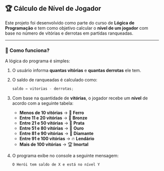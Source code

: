 ## 🏆 Cálculo de Nível de Jogador  

Este projeto foi desenvolvido como parte do curso de **Lógica de Programação** e tem como objetivo calcular o **nível de um jogador** com base no número de vitórias e derrotas em partidas ranqueadas.

---

### 🚀 **Como funciona?**  
A lógica do programa é simples:  

1. O usuário informa **quantas vitórias** e **quantas derrotas** ele tem.  
2. O saldo de ranqueadas é calculado como:
   ```javascript
   saldo = vitorias - derrotas;
   ```
3. Com base na quantidade de **vitórias**, o jogador recebe um **nível** de acordo com a seguinte tabela:  

   - **Menos de 10 vitórias** → 🏅 **Ferro**  
   - **Entre 11 e 20 vitórias** → 🏅 **Bronze**  
   - **Entre 21 e 50 vitórias** → 🏅 **Prata**  
   - **Entre 51 e 80 vitórias** → 🏅 **Ouro**  
   - **Entre 81 e 90 vitórias** → 💎 **Diamante**  
   - **Entre 91 e 100 vitórias** → 🔥 **Lendário**  
   - **Mais de 100 vitórias** → 🏆 **Imortal**  

4. O programa exibe no console a seguinte mensagem:
   ```
   O Herói tem saldo de X e está no nível Y
   ```